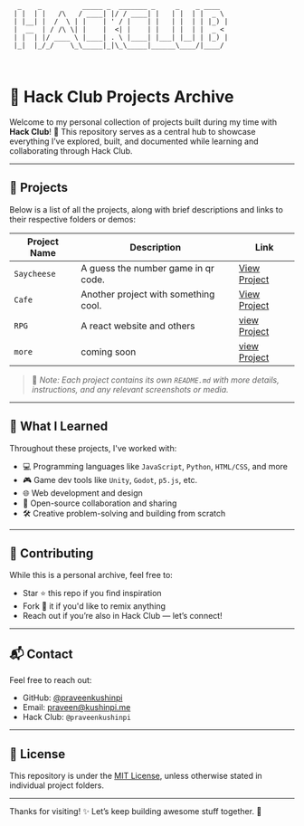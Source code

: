 ```
  _    _          _____ _  _______ _     _    _ ____  
 | |  | |   /\   / ____| |/ / ____| |   | |  | |  _ \ 
 | |__| |  /  \ | |    | ' / |    | |   | |  | | |_) |
 |  __  | / /\ \| |    |  <| |    | |   | |  | |  _ < 
 | |  | |/ ____ \ |____| . \ |____| |___| |__| | |_) |
 |_|  |_/_/    \_\_____|_|\_\_____|______\____/|____/ 
                                                      
                                                      
```



# 🌟 Hack Club Projects Archive

Welcome to my personal collection of projects built during my time with **Hack Club**! 🚀
This repository serves as a central hub to showcase everything I’ve explored, built, and documented while learning and collaborating through Hack Club.

---

## 📁 Projects

Below is a list of all the projects, along with brief descriptions and links to their respective folders or demos:

| Project Name     | Description                                    | Link                             |
| ---------------- | ---------------------------------------------- | -------------------------------- |
| `Saycheese` | A guess the number game in qr code. | [View Project](./project-name-1) |
| `Cafe` | Another project with something cool.           | [View Project](./project-name-2) |
| `RPG`            | A react website and others                             | [view Project](./#)|                          |
|`more`| coming soon|[view Project](./#)|

> 📌 *Note: Each project contains its own `README.md` with more details, instructions, and any relevant screenshots or media.*

---

## 🧠 What I Learned

Throughout these projects, I've worked with:

* 💻 Programming languages like `JavaScript`, `Python`, `HTML/CSS`, and more
* 🎮 Game dev tools like `Unity`, `Godot`, `p5.js`, etc.
* 🌐 Web development and design
* 🤝 Open-source collaboration and sharing
* 🛠 Creative problem-solving and building from scratch

---

## 🤝 Contributing

While this is a personal archive, feel free to:

* Star ⭐ this repo if you find inspiration
* Fork 🍴 it if you'd like to remix anything
* Reach out if you’re also in Hack Club — let’s connect!

---

## 📬 Contact

Feel free to reach out:

* GitHub: [@praveenkushinpi](https://github.com/your-username)
* Email: [praveen@kushinpi.me](mailto:praveen.kushinpi.me)
* Hack Club: `@praveenkushinpi`

---

## 🧭 License

This repository is under the [MIT License](./LICENSE), unless otherwise stated in individual project folders.

---

Thanks for visiting! ✨
Let’s keep building awesome stuff together. 💪

